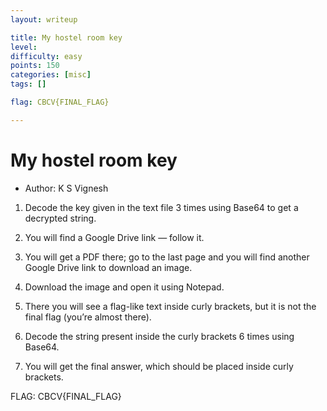 ```yaml
---
layout: writeup

title: My hostel room key
level:
difficulty: easy
points: 150
categories: [misc]
tags: []

flag: CBCV{FINAL_FLAG}

---
```


# My hostel room key

* Author: K S Vignesh


1.	Decode the key given in the text file 3 times using Base64 to get a decrypted string.

2.	You will find a Google Drive link — follow it.

3.	You will get a PDF there; go to the last page and you will find another Google Drive link to download an image. 

4.	Download the image and open it using Notepad.

5.	There you will see a flag-like text inside curly brackets, but it is not the final flag (you’re almost there).

6.	Decode the string present inside the curly brackets 6 times using Base64.

7.	You will get the final answer, which should be placed inside curly brackets.

FLAG:   CBCV{FINAL_FLAG}
